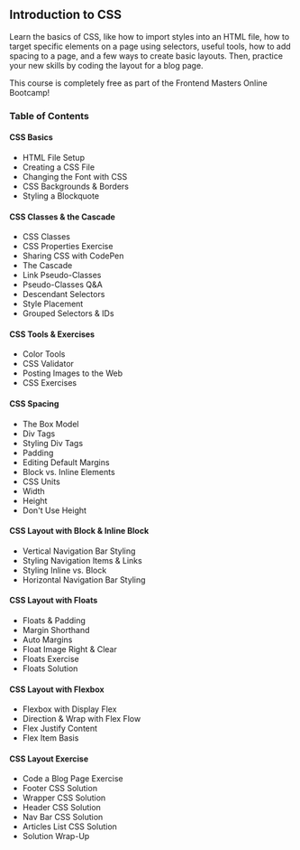 ## Introduction to CSS
Learn the basics of CSS, like how to import styles into an HTML file, how to target specific elements on a page using selectors, useful tools, how to add spacing to a page, and a few ways to create basic layouts. Then, practice your new skills by coding the layout for a blog page.

This course is completely free as part of the Frontend Masters Online Bootcamp!  

### Table of Contents
#### CSS Basics
- HTML File Setup
- Creating a CSS File
- Changing the Font with CSS
- CSS Backgrounds & Borders
- Styling a Blockquote

#### CSS Classes & the Cascade
- CSS Classes
- CSS Properties Exercise
- Sharing CSS with CodePen
- The Cascade
- Link Pseudo-Classes
- Pseudo-Classes Q&A
- Descendant Selectors
- Style Placement
- Grouped Selectors & IDs

#### CSS Tools & Exercises
- Color Tools
- CSS Validator
- Posting Images to the Web
- CSS Exercises

#### CSS Spacing
- The Box Model
- Div Tags
- Styling Div Tags
- Padding
- Editing Default Margins
- Block vs. Inline Elements
- CSS Units
- Width
- Height
- Don't Use Height

#### CSS Layout with Block & Inline Block
- Vertical Navigation Bar Styling
- Styling Navigation Items & Links
- Styling Inline vs. Block
- Horizontal Navigation Bar Styling

#### CSS Layout with Floats
- Floats & Padding
- Margin Shorthand
- Auto Margins
- Float Image Right & Clear
- Floats Exercise
- Floats Solution

#### CSS Layout with Flexbox
- Flexbox with Display Flex
- Direction & Wrap with Flex Flow
- Flex Justify Content
- Flex Item Basis

#### CSS Layout Exercise
- Code a Blog Page Exercise
- Footer CSS Solution
- Wrapper CSS Solution
- Header CSS Solution
- Nav Bar CSS Solution
- Articles List CSS Solution
- Solution Wrap-Up
